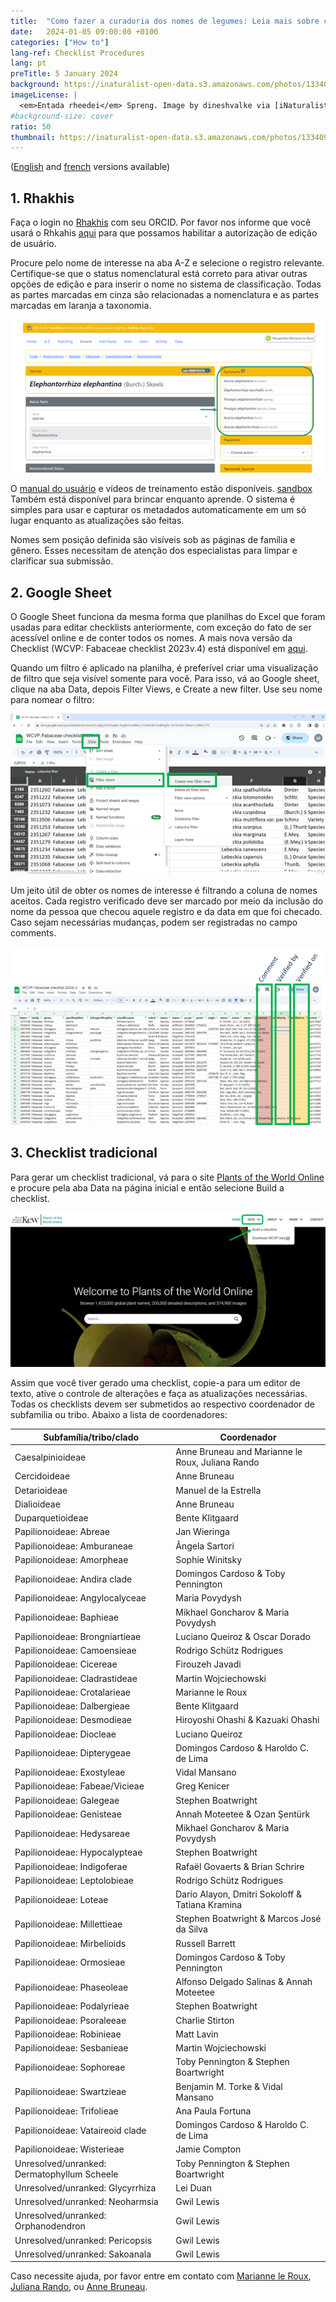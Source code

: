 ```yaml
---
title:  "Como fazer a curadoria dos nomes de legumes: Leia mais sobre como usar o Rhakhis, Google Speadsheet ou o tradicional Checklist"
date:   2024-01-05 09:00:00 +0100
categories: ["How to"]
lang-ref: Checklist Procedures
lang: pt
preTitle: 5 January 2024
background: https://inaturalist-open-data.s3.amazonaws.com/photos/133409879/original.jpg
imageLicense: |
  <em>Entada rheedei</em> Spreng. Image by dineshvalke via [iNaturalist](https://www.inaturalist.org/observations/81342675)
#background-size: cover
ratio: 50
thumbnail: https://inaturalist-open-data.s3.amazonaws.com/photos/133409879/original.jpg
---
```

([English](/post/2024/taxonomychecklistprocedures/) and [french](/fr/post/2024/taxonomychecklistprocedures/) versions available)

## 1. Rhakhis

Faça o login no [Rhakhis](https://list.worldfloraonline.org/rhakhis/ui/) com seu ORCID. Por favor nos informe que você usará o Rhkahis [aqui](https://docs.google.com/forms/d/1rWAcg8hJ6XIFqoJ6zT5TE4T0XjsYuUvfhUQcoL9rMUI/edit) para que possamos habilitar a autorização de edição de usuário.

Procure pelo nome de interesse na aba A-Z e selecione o registro relevante. Certifique-se que o status nomenclatural está correto para ativar outras opções de edição e para inserir o nome no sistema de classificação. Todas as partes marcadas em cinza são relacionadas a nomenclatura e as partes marcadas em laranja a taxonomia.

![](/assets/images/Rhakhis1.png) 

O [manual do usuário](https://plant-list-docs.rbge.info/rhakhis/) e vídeos de treinamento estão disponíveis. [sandbox](https://rhakhis.rbge.info/rhakhis/ui/) Também está disponível para brincar enquanto aprende. O sistema é simples para usar e capturar os metadados automaticamente em um só lugar enquanto as atualizações são feitas.  

Nomes sem posição definida são visíveis sob as páginas de família e gênero. Esses necessitam de atenção dos especialistas para limpar e clarificar sua submissão. 

## 2. Google Sheet

O Google Sheet funciona da mesma forma que planilhas do Excel que foram usadas para editar checklists anteriormente, com exceção do fato de ser acessível online e de conter todos os nomes. A mais nova versão da Checklist (WCVP: Fabaceae checklist 2023v.4) está disponível em [aqui](https://docs.google.com/spreadsheets/d/1bnmb2CcQjky35rSDwqNn-6vgNo2mdWw3-LL4YehLbvY/edit#gid=277323699).

Quando um filtro é aplicado na planilha, é preferível criar uma visualização de filtro que seja visível somente para você. Para isso, vá ao Google sheet, clique na aba Data, depois Filter Views, e Create a new filter. Use seu nome para nomear o filtro:

![](/assets/images/GoogleSheet2.png)

Um jeito útil de obter os nomes de interesse é filtrando a coluna de nomes aceitos. Cada registro verificado deve ser marcado por meio da inclusão do nome da pessoa que checou aquele registro e da data em que foi checado. Caso sejam necessárias mudanças, podem ser registradas no campo comments.  

![](/assets/images/GoogleSheet3.png)

## 3. Checklist tradicional

Para gerar um checklist tradicional, vá para o site [Plants of the World Online](https://powo.science.kew.org/) e procure pela aba Data na página inicial e então selecione Build a checklist.

![](/assets/images/TraditionalChecklist4.png)

Assim que você tiver gerado uma checklist, copie-a para um editor de texto, ative o controle de alterações e faça as atualizações necessárias. Todas os checklists devem ser submetidos ao respectivo coordenador de subfamília ou tribo. Abaixo a lista de coordenadores: 


Subfamília/tribo/clado	|Coordenador
----------------------|-------------------------
Caesalpinioideae |Anne Bruneau and Marianne le Roux, Juliana Rando
Cercidoideae	|Anne Bruneau
Detarioideae	|Manuel de la Estrella
Dialioideae	|Anne Bruneau
Duparquetioideae	|Bente Klitgaard
Papilionoideae: Abreae	|Jan Wieringa
Papilionoideae: Amburaneae	|Ângela Sartori
Papilionoideae: Amorpheae	|Sophie Winitsky
Papilionoideae: Andira clade	|Domingos Cardoso & Toby Pennington
Papilionoideae: Angylocalyceae	|Maria Povydysh
Papilionoideae: Baphieae	|Mikhael Goncharov & Maria Povydysh
Papilionoideae: Brongniartieae	|Luciano Queiroz & Oscar Dorado
Papilionoideae: Camoensieae	|Rodrigo Schütz Rodrigues
Papilionoideae: Cicereae	|Firouzeh Javadi
Papilionoideae: Cladrastideae	|Martin Wojciechowski
Papilionoideae: Crotalarieae	|Marianne le Roux
Papilionoideae: Dalbergieae	|Bente Klitgaard
Papilionoideae: Desmodieae	|Hiroyoshi Ohashi & Kazuaki Ohashi
Papilionoideae: Diocleae	|Luciano Queiroz
Papilionoideae: Dipterygeae	|Domingos Cardoso & Haroldo C. de Lima
Papilionoideae: Exostyleae	|Vidal Mansano
Papilionoideae: Fabeae/Vicieae	|Greg Kenicer
Papilionoideae: Galegeae	|Stephen Boatwright
Papilionoideae: Genisteae	|Annah Moteetee & Ozan Şentürk
Papilionoideae: Hedysareae	|Mikhael Goncharov & Maria Povydysh
Papilionoideae: Hypocalypteae	|Stephen Boatwright
Papilionoideae: Indigoferae	|Rafaël Govaerts & Brian Schrire
Papilionoideae: Leptolobieae	|Rodrigo Schütz Rodrigues
Papilionoideae: Loteae	|Dario Alayon, Dmitri Sokoloff & Tatiana Kramina
Papilionoideae: Millettieae	|Stephen Boatwright & Marcos José da Silva
Papilionoideae: Mirbelioids	|Russell Barrett
Papilionoideae: Ormosieae	|Domingos Cardoso & Toby Pennington
Papilionoideae: Phaseoleae	|Alfonso Delgado Salinas & Annah Moteetee
Papilionoideae: Podalyrieae	|Stephen Boatwright
Papilionoideae: Psoraleeae	|Charlie Stirton
Papilionoideae: Robinieae	|Matt Lavin
Papilionoideae: Sesbanieae	|Martin Wojciechowski
Papilionoideae: Sophoreae	|Toby Pennington & Stephen Boartwright
Papilionoideae: Swartzieae	|Benjamin M. Torke & Vidal Mansano
Papilionoideae: Trifolieae	|Ana Paula Fortuna
Papilionoideae: Vataireoid clade	|Domingos Cardoso & Haroldo C. de Lima
Papilionoideae: Wisterieae	|Jamie Compton
Unresolved/unranked: Dermatophyllum Scheele	|Toby Pennington & Stephen Boartwright
Unresolved/unranked: Glycyrrhiza	|Lei Duan
Unresolved/unranked: Neoharmsia	|Gwil Lewis
Unresolved/unranked: Orphanodendron	|Gwil Lewis
Unresolved/unranked: Pericopsis 	|Gwil Lewis
Unresolved/unranked: Sakoanala	|Gwil Lewis

Caso necessite ajuda, por favor entre em contato com [Marianne le Roux](mailto:m.leroux@sanbi.org.za), [Juliana Rando](mailto:jgrando@alumni.usp.br), ou [Anne Bruneau](mailto:anne.bruneau@umontreal.ca).
